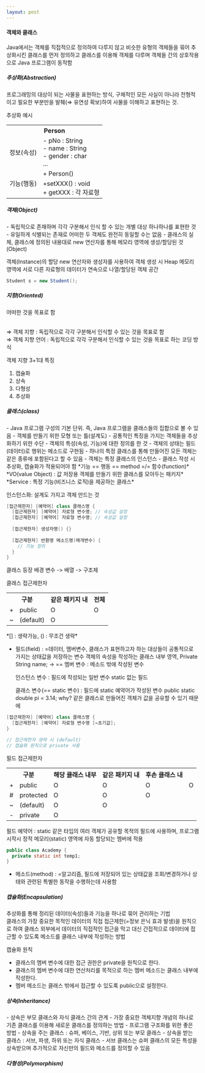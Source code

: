 ```yaml
---
layout: post
---
```



<h4>객체와 클래스</h4>
Java에서는 객체를 직접적으로 정의하여 다루지 않고 비슷한 유형의 객체들을 묶어 추상화시킨 클래스를 먼저 정의하고 클래스를 이용해 객체를 다루며 객체들 간의 상호작용으로 Java 프로그램이 동작함


<h5>추상화(Abstraction)</h5>
프로그래밍의 대상이 되는 사물을 표현하는 방식, 구체적인 모든 사실이 아니라 전형적이고 필요한 부분만을 발췌(⇒ 유연성 확보)하여 사물을 이해하고 표현하는 것.

추상화 예시
<table>
  <tr>
    <th colspan="2">Person</th>
  </tr>
  <tr>
    <td>정보(속성)</td>
    <td>- pNo : String<br />- name : String<br />- gender : char<br />...</td>
  </tr>
  <tr>
    <td rowspan="2">기능(행동)</td>
    <td>+ Person()</td>
  </tr>
  <tr>
    <td>+setXXX() : void<br />+ getXXX : 각 자료형</td>
  </tr>
</table>


<h5>객체(Object)</h5>
- 독립적으로 존재하며 각각 구분해서 인식 할 수 있는 개별 대상 하나하나를 표현한 것
- 유일하게 식별되는 존재로 어떠한 두 객체도 완전히 동일할 수는 없음
- 클래스의 실체, 클래스에 정의된 내용대로 new 연산자를 통해 메모리 영역에 생성/할당된 것(Object)

객체(Instance)의 할당
new 연산자와 생성자를 사용하여 객체 생성 시 Heap 메모리 영역에 서로 다른 자료형의 데이터가 연속으로 나열/할당된 객체 공간

```java
Student s = new Student();
```


<h5>지향(Oriented)</h5>
어떠한 것을 목표로 함<br /><br />

⇒ 객체 지향 : 독립적으로 각각 구분해서 인식할 수 있는 것을 목표로 함<br />
⇒ 객체 지향 언어 : 독립적으로 각각 구분해서 인식할 수 있는 것을 목표로 하는 코딩 방식

객체 지향 3+1대 특징
1. 캡슐화
2. 상속
3. 다형성
4. 추상화


<h5>클래스(class)</h5>
- Java 프로그램 구성의 기본 단위. 즉, Java 프로그램을 클래스들의 집합으로 볼 수 있음
- 객체를 만들기 위한 모형 또는 틀(설계도)
- 공통적인 특징을 가지는 객체들을 추상화하기 위한 수단
- 객체의 특성(속성, 기능)에 대한 정의를 한 것
- 객체의 상태는 필드(데이터)로 행위는 메소드로 구현됨
- 하나의 특정 클래스를 통해 만들어진 모든 객체는 같은 종류에 포함된다고 할 수 있음
- 객체는 특정 클래스의 인스턴스
- 클래스 작성 시 추상화, 캡슐화가 적용되어야 함
*기능 == 행동 == method =/= 함수(function)*<br />
*VO(value Object) : 값 저장용 객체를 만들기 위한 클래스를 모아두는 패키지*<br />
*Service : 특정 기능(비즈니스 로직)을 제공하는 클래스*

인스턴스화: 설계도 가지고 객체 만드는 것

```java
[접근제한자] [예약어] class 클래스명 {
  [접근제한자] [예약어] 자료형 변수명; // 속성값 설정
  [접근제한자] [예약어] 자료형 변수명; // 속성값 설정
  
  [접근제한자] 생성자명() {}
  
  [접근제한자] 반환명 메소드명(매개변수) {
    // 기능 정의
  }
}
```

클래스 등장 배경
변수 -> 배열 -> 구조체

클래스 접근제한자
<table>
  <tr>
    <th colspan="2">구분</th>
    <th>같은 패키지 내</th>
    <th>전체</th>
  </tr>
  <tr>
    <td>+</td>
    <td>public</td>
    <td>O</td>
    <td>O</td>
  </tr>
  <tr>
    <td>~</td>
    <td>(default)</td>
    <td>O</td>
    <td></td>
  </tr>
</table>
*[] : 생략가능, () : 무조건 생략*


- 필드(field) : =데이터, 멤버변수, 클래스가 표현하고자 하는 대상들이 공통적으로 가지는 상태값을 저장하는 변수
객체의 속성을 작성하는 클래스 내부 영역, Private String name;
	-> == 멤버 변수 : 메소드 밖에 작성된 변수
	
	 인스턴스 변수 : 필드에 작성되는 일반 변수 static 없는 필드
	
	 클래스 변수(== static 변수) : 필드에 static 예약어가 작성된 변수 public static double pi = 3.14;
	 why? 같은 클래스로 만들어진 객체가 값을 공유할 수 있기 때문에
	
  
```java
[접근제한자] [예약어] class 클래스명 {
  [접근제한자] [예약어] 자료형 변수명 [=초기값];
}

// 접근제한자 생략 시 (default)
// 캡슐화 원칙으로 private 사용
```

필드 접근제한자
<table>
  <tr>
    <th colspan="2">구분</th>
    <th>해당 클래스 내부</th>
    <th>같은 패키지 내</th>
    <th>후손 클래스 내</th>
    <th></th>
  </tr>
  <tr>
    <td>+</td>
    <td>public</td>
    <td>O</td>
    <td>O</td>
    <td>O</td>
    <td>O</td>
  </tr>
  <tr>
    <td>#</td>
    <td>protected</td>
    <td>O</td>
    <td>O</td>
    <td>O</td>
    <td></td>
  </tr>
  <tr>
    <td>~</td>
    <td>(default)</td>
    <td>O</td>
    <td>O</td>
    <td></td>
    <td></td>
  </tr>
  <tr>
    <td>-</td>
    <td>private</td>
    <td>O</td>
    <td></td>
    <td></td>
    <td></td>
  </tr>
</table>

필드 예약어 : static
같은 타입의 여러 객체가 공유할 목적의 필드에 사용하며, 프로그램 시작시 정적 메모리(static) 영역에 자동 할당되는 멤버에 적용

```java
public class Academy {
  private static int temp1;
}
```


- 메소드(method) : =알고리즘, 필드에 저장되어 있는 상태값을 조회/변경하거나 상태와 관련된 특별한 동작을 수행하는데 사용함


<h5>캡슐화(Encapsulation)</h5>
추상화를 통해 정리된 데이터(속성)들과 기능을 하나로 묶어 관리하는 기법<br />
클래스의 가장 중요한 목적인 데이터의 직접 접근제한(=정보 은닉 효과 발생)을 원칙으로 하여 클래스 외부에서 데이터의 직접적인 접근을 막고 대신 간접적으로 데이터에 접근할 수 있도록 메소드를 클래스 내부에 작성하는 방법

캡슐화 원칙
- 클래스의 멤버 변수에 대한 접근 권한은 private을 원칙으로 한다.
- 클래스의 멤버 변수에 대한 연산처리를 목적으로 하는 멤버 메소드는 클래스 내부에 작성한다.
- 멤버 메소드는 클래스 밖에서 접근할 수 있도록 public으로 설정한다.


<h5>상속(Inheritance)</h5>
- 상속은 부모 클래스와 자식 클래스 간의 관계
- 가장 중요한 객체지향 개념의 하나로 기존 클래스를 이용해 새로운 클래스를 정의하는 방법
- 프로그램 구조화를 위한 좋은 방법
- 상속을 주는 클래스 : 슈퍼, 베이스, 기반, 상위 또는 부모 클래스
- 상속을 받는 클래스 : 서브, 파생, 하위 또는 자식 클래스
- 서브 클래스는 슈퍼 클래스의 모든 특성을 상속받으며 추가적으로 자신만의 필드와 메소드를 정의할 수 있음


<h5>다형성(Polymorphism)</h5>







